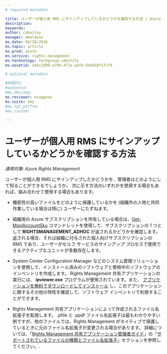 ```yaml
---
# required metadata

title: ユーザーが個人用 RMS にサインアップしているかどうかを確認する方法 | Azure RMS
description:
keywords:
author: cabailey
manager: mbaldwin
ms.date: 04/28/2016
ms.topic: article
ms.prod: azure
ms.service: rights-management
ms.technology: techgroup-identity
ms.assetid: a36c3d99-a794-4f7a-aafb-64a950f1fcf9

# optional metadata

#ROBOTS:
#audience:
#ms.devlang:
ms.reviewer: esaggese
ms.suite: ems
#ms.tgt_pltfrm:
#ms.custom:

---
```



# ユーザーが個人用 RMS にサインアップしているかどうかを確認する方法

*適用対象: Azure Rights Management*

ユーザーが個人用 RMS にサインアップしたかどうかを、管理者はどのようにして知ることができるでしょうか。 次に示す方法のいずれかを使用する場合もあれば、組み合わせて使用する場合もあります。

-   機密性の高いファイルをどのように保護しているかを (組織外の人物と共同作業している場合は特に) ユーザーにたずねます。

-   組織用の Azure サブスクリプションを所有している場合は、[Get-MsolAccountSku](https://msdn.microsoft.com/library/azure/dn194118.aspx) コマンドレットを使用して、サブスクリプションの 1 つとして **RIGHTSMANAGEMENT_ADHOC** が返されるかどうかを確認します。 返される場合、それは組織に付与された個人向けサブスクリプションの RMS であり、ユーザーがセルフ サービスのサインアップ プロセスで使用できるアクティブなユニットが多数存在します。

-   System Center Configuration Manager などのシステム管理ソリューションを使用して、インストール済みのソフトウェアと使用中のソフトウェアのインベントリを作成します。 Rights Management 共有アプリケーションの実行には、 **ipviewer.exe** プログラムが使用されています。また、 [アプリケーションを無料でダウンロードしてインストール](http://go.microsoft.com/fwlink/?LinkId=303970) し、このアプリケーションに関するその他の特性を確認して、ソフトウェア インベントリで利用することができます。

-   Rights Management 共有アプリケーションによって作成されるファイル名拡張子を監視します。 .pfile と .ppdf ファイル名拡張子は最もわかりやすい例ですが、他のファイルでは、Rights Management がネイティブで保護しているときに元のファイル名拡張子が変更される場合があります。 詳細については、「[Rights Management 共有アプリケーション管理者ガイド](http://technet.microsoft.com/library/dn339003.aspx)」の「[サポートされているファイルの種類とファイル名拡張子](../rms-client/sharing-app-admin-guide-technical.md#supported-file-types-and-file-name-extensions)」セクションを参照してください。.



<!--HONumber=Apr16_HO4-->



